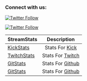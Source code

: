 


### Connect with us:

[![Twitter Follow](https://img.shields.io/twitter/follow/Bacon_Space.svg?style=social)](http://twitter.com/Bacon_Space)

[![Twitter Follow](https://img.shields.io/twitter/follow/TheStreamStats.svg?style=social)](http://twitter.com/TheStreamStats)

| StreamStats |Description   |
| ------------- |:-------------:|
| [KickStats](https://rebrand.ly/KickStats)      | Stats For [Kick](https://kick.com) |
| [TwitchStats](https://rebrand.ly/TwitchStats)     |  Stats For [Twitch](http://www.twitch.tv/) |
| [GitStats](https://rebrand.ly/GitStat)      | Stats For [Github](https://github.com)  |
| [GitStats](https://rebrand.ly/GitStat)      | Stats For [Github](https://github.com)  |

 

